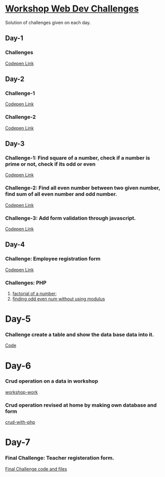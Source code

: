 # [Workshop Web Dev Challenges](https://codepen.io/collection/Wvwyag)

Solution of challenges given on each day.
## Day-1
### Challenges
[Codepen Link](https://codepen.io/lucifer00911/full/dyzrPyW)

## Day-2
### Challenge-1
[Codepen Link](https://codepen.io/lucifer00911/full/OJjqPyw)
### Challenge-2
[Codepen Link](https://codepen.io/lucifer00911/full/rNzRaeO)

## Day-3
### Challenge-1: Find square of a number, check if a number is prime or not, check if its odd or even
[Codepen Link](https://codepen.io/lucifer00911/full/RwZdmRE)
### Challenge-2: Find all even number between two given number, find sum of all even number and odd number.
[Codepen Link](https://codepen.io/lucifer00911/full/bGrZXOJ)
### Challenge-3: Add form validation through javascript.
[Codepen Link](https://codepen.io/lucifer00911/full/xxLewzv)

## Day-4
### Challenge: Employee registration form
[Codepen Link](https://codepen.io/lucifer00911/full/jOLRGZq)

### Challenges: PHP
1. [factorial of a number](Day-4/PHP-Challenges/factorial.php);
2. [finding odd even num without using modulus](Day-4/PHP-Challenges/odd_even.php)

# Day-5
### Challenge create a table and show the data base data into it.
[Code](Day-5/Challenge)

# Day-6
### Crud operation on a data in workshop
[workshop-work](Day-6/workshop-work)
### Crud operation revised at home by making own database and form
[crud-with-php](Day-6/crud-with-php)

# Day-7
### Final Challenge: Teacher registeration form.
[Final Challenge code and files](Day-7/final-challenge)